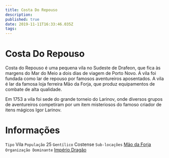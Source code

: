 ```yaml
---
title: Costa Do Repouso
description: 
published: true
date: 2019-11-11T16:33:46.035Z
tags: 
---
```


<!-- SUBTITLE: Visão geral sobre Costa Do Repouso -->

# Costa Do Repouso
Costa do Repouso é uma pequena vila no Sudeste de Drafeon, que fica às margens do Mar do Meio a dois dias de viagem de Porto Novo. A vila foi fundada como lar de repouso por famosos aventureiros aposentados. A vila é lar da famosa loja ferreira Mão da Forja, que produz equipamentos de combate de alta qualidade.

Em 1753 a vila foi sede do grande torneio do Larinov, onde diversos grupos de aventureiros competiram por um item misteriosos do famoso criador de itens mágicos Igor Larinov.

# Informações
`Tipo` Vila
`População` 25 
`Gentílico` Costense
`Sub-locações` [Mão da Forja](http://localhost/lugares/plano-material/drafeon/sudeste-de-drafeon/costa-do-repouso/mao-da-forja#mao-da-forja)
`Organização Dominante` [Império Dragão](http://localhost/faccoes/nacoes/imperio-dragao#imperio-dragao) 

